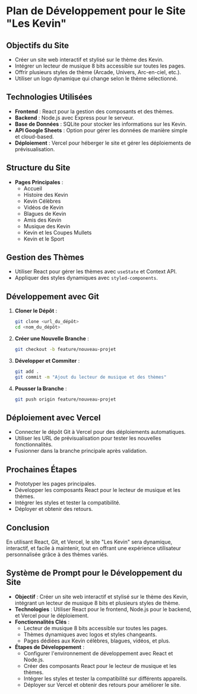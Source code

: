 # Plan de Développement pour le Site "Les Kevin"

## Objectifs du Site
- Créer un site web interactif et stylisé sur le thème des Kevin.
- Intégrer un lecteur de musique 8 bits accessible sur toutes les pages.
- Offrir plusieurs styles de thème (Arcade, Univers, Arc-en-ciel, etc.).
- Utiliser un logo dynamique qui change selon le thème sélectionné.

## Technologies Utilisées
- **Frontend** : React pour la gestion des composants et des thèmes.
- **Backend** : Node.js avec Express pour le serveur.
- **Base de Données** : SQLite pour stocker les informations sur les Kevin.
- **API Google Sheets** : Option pour gérer les données de manière simple et cloud-based.
- **Déploiement** : Vercel pour héberger le site et gérer les déploiements de prévisualisation.

## Structure du Site
- **Pages Principales** :
  - Accueil
  - Histoire des Kevin
  - Kevin Célèbres
  - Vidéos de Kevin
  - Blagues de Kevin
  - Amis des Kevin
  - Musique des Kevin
  - Kevin et les Coupes Mullets
  - Kevin et le Sport

## Gestion des Thèmes
- Utiliser React pour gérer les thèmes avec `useState` et Context API.
- Appliquer des styles dynamiques avec `styled-components`.

## Développement avec Git
1. **Cloner le Dépôt** :
   ```bash
   git clone <url_du_dépôt>
   cd <nom_du_dépôt>
   ```

2. **Créer une Nouvelle Branche** :
   ```bash
   git checkout -b feature/nouveau-projet
   ```

3. **Développer et Commiter** :
   ```bash
   git add .
   git commit -m "Ajout du lecteur de musique et des thèmes"
   ```

4. **Pousser la Branche** :
   ```bash
   git push origin feature/nouveau-projet
   ```

## Déploiement avec Vercel
- Connecter le dépôt Git à Vercel pour des déploiements automatiques.
- Utiliser les URL de prévisualisation pour tester les nouvelles fonctionnalités.
- Fusionner dans la branche principale après validation.

## Prochaines Étapes
- Prototyper les pages principales.
- Développer les composants React pour le lecteur de musique et les thèmes.
- Intégrer les styles et tester la compatibilité.
- Déployer et obtenir des retours.

## Conclusion
En utilisant React, Git, et Vercel, le site "Les Kevin" sera dynamique, interactif, et facile à maintenir, tout en offrant une expérience utilisateur personnalisée grâce à des thèmes variés.

## Système de Prompt pour le Développement du Site
- **Objectif** : Créer un site web interactif et stylisé sur le thème des Kevin, intégrant un lecteur de musique 8 bits et plusieurs styles de thème.
- **Technologies** : Utiliser React pour le frontend, Node.js pour le backend, et Vercel pour le déploiement.
- **Fonctionnalités Clés** :
  - Lecteur de musique 8 bits accessible sur toutes les pages.
  - Thèmes dynamiques avec logos et styles changeants.
  - Pages dédiées aux Kevin célèbres, blagues, vidéos, et plus.
- **Étapes de Développement** :
  - Configurer l'environnement de développement avec React et Node.js.
  - Créer des composants React pour le lecteur de musique et les thèmes.
  - Intégrer les styles et tester la compatibilité sur différents appareils.
  - Déployer sur Vercel et obtenir des retours pour améliorer le site. 